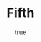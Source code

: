 ---
title: Fifth
description: Ferrai have release their new F75 car
img: https://www.formula1.com/content/dam/fom-website/manual/Misc/2022manual/WinterFebruary/2200028-scuderia-ferrari-2022-f1-75-debut.jpg
alt: my first blog post

author:
  name: Space walker
  bio: All about Walker
  image: https://uploads-ssl.webflow.com/5fd119f0d386feb0ce425af0/5fd119f0d386fede1c425ce4_Author%20in%20Nando%20Blue.png
  
---